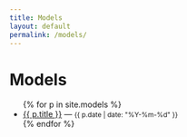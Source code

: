```yaml
---
title: Models
layout: default
permalink: /models/
---
```

<h1>Models</h1>
<ul>
{% for p in site.models %}
  <li><a href="{{ p.url | relative_url }}">{{ p.title }}</a> — <small>{{ p.date | date: "%Y-%m-%d" }}</small></li>
{% endfor %}
</ul>
